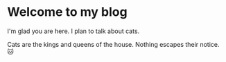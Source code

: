 # Welcome to my blog

I'm glad you are here. I plan to talk about cats.

Cats are the kings and queens of the house. Nothing escapes their notice. :cat:
